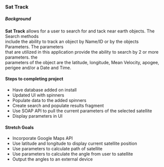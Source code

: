 ### Sat Track
##### Background

**Sat Track**  allows for a user to search for and tack near earth objects. The Search methods  
include the ability to track an object by Name/ID or by the objects Parameters. The parameters  
that are utilized in this application provide the ability to search by 2 or more parameters. the  
parameters of the object are the latitude, longitude, Mean Velocity, apogee, perigee and/or a Date and Time.

#### Steps to completing project

*	Have database added on install
*	Updated UI with spinners
*	Populate data to the added spinners
*	Create search and populate results fragment
*	Use SOAP API to pull the current parameters of the selected satellite
*	Display parameters in UI

#### Stretch Goals

*	Incorporate Google Maps API
*	Use latitude and longitude to display current satellite position
*	Use parameters to calculate path of satellite
*	Use parameters to calculate the angle from user to satellite
*	Output the angles to an external device
